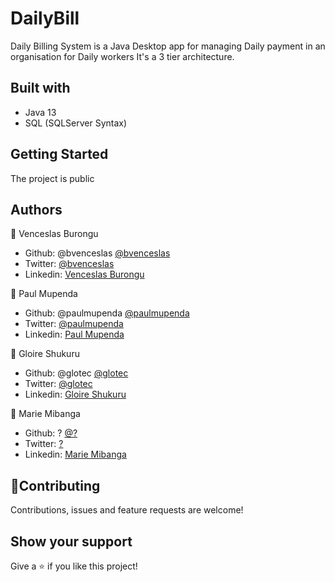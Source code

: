 # DailyBill

Daily Billing System is a Java Desktop app for managing Daily payment in an organisation for Daily workers
It's a 3 tier architecture.

## Built with

- Java 13
- SQL (SQLServer Syntax)

## Getting Started

The project is public

## Authors

👤 Venceslas Burongu

- Github: @bvenceslas [@bvenceslas](https://github.com/bvenceslas)
- Twitter: [@bvenceslas](https://twitter.com/bvenceslas)
- Linkedin: [Venceslas Burongu](https://www.linkedin.com/in/venceslas-burongu-8271b519a/)

👤 Paul Mupenda

- Github: @paulmupenda [@paulmupenda](https://github.com/paulmupenda)
- Twitter: [@paulmupenda](https://twitter.com/paulmupenda)
- Linkedin: [Paul Mupenda](https://www.linkedin.com/in/paul_mupenda-8271b519a/)

👤 Gloire Shukuru

- Github: @glotec [@glotec](https://github.com/glotec)
- Twitter: [@glotec](https://twitter.com/glotec)
- Linkedin: [Gloire Shukuru](https://www.linkedin.com/in/shukuru-gloire-714222187/)

👤 Marie Mibanga

- Github: ? [@?](https://github.com/?)
- Twitter: [?](https://twitter.com/?)
- Linkedin: [Marie Mibanga](https://www.linkedin.com/in/?-8271b519a/)

## 🤝Contributing

Contributions, issues and feature requests are welcome!

## Show your support

Give a ⭐️ if you like this project!
